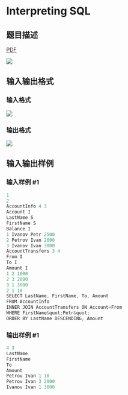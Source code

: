 # Interpreting SQL

## 题目描述

[problemUrl]: https://uva.onlinejudge.org/index.php?option=com_onlinejudge&Itemid=8&category=19&page=show_problem&problem=1698

[PDF](https://uva.onlinejudge.org/external/107/p10757.pdf)

![](https://cdn.luogu.com.cn/upload/vjudge_pic/UVA10757/22961f18d003e066930fd4ae78217192c5dc0216.png)

## 输入输出格式

### 输入格式

![](https://cdn.luogu.com.cn/upload/vjudge_pic/UVA10757/16c9af5e229465f2e5414020da8fcc378f1de6a3.png)

### 输出格式

![](https://cdn.luogu.com.cn/upload/vjudge_pic/UVA10757/6d5e80e111b774944c162e71c53b4639dbe27f00.png)

## 输入输出样例

### 输入样例 #1

```cpp
1
2
AccountInfo 4 3
Account I
LastName S
FirstName S
Balance I
1 Ivanov Petr 2500
2 Petrov Ivan 2000
3 Ivanov Ivan 3000
AccountTransfers 3 4
From I
To I
Amount I
1 2 1000
2 3 2000
3 1 3000
2 1 10
SELECT LastName, FirstName, To, Amount
FROM AccountInfo
INNER JOIN AccountTransfers ON Account=From
WHERE FirstName&quot;Petr&quot;
ORDER BY LastName DESCENDING, Amount
```


### 输出样例 #1

```cpp
4 3
LastName
FirstName
To
Amount
Petrov Ivan 1 10
Petrov Ivan 3 2000
Ivanov Ivan 1 3000
```


